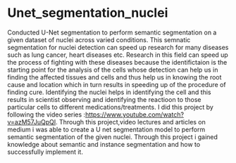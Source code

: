 # Unet_segmentation_nuclei
Conducted U-Net segmentation to perform semantic segmentation on a given dataset of nuclei across varied conditions. This semnatic segmentation for nuclei detection can speed up research for many diseases such as lung cancer, heart diseases etc. Research in this field can speed up the process of fighting with these diseases because the identifictaion is the starting point for the analysis of the cells whose detection can help us in finding the affected tissues and cells and thus help us in knowing the root cause and location which in turn results in speeding up of the procedure of finding cure. Identifying the nuclei helps in identifying the cell and this results in scientist observing and identifying the reactioon to those particular cells to different medications/treatments. I did this project by following the video series :https://www.youtube.com/watch?v=azM57JuQpQI. Through this project,video lectures and articles on medium i was able to create a U net segmentation model to perform semantic segmentation of the given nuclei. Through this project i gained knowledge about semantic and instance segmentation and how to successfully implement it.
